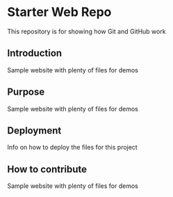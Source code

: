 # Starter Web Repo


This repository is for showing how Git and GitHub work

## Introduction

Sample website with plenty of files for demos

## Purpose

Sample website with plenty of files for demos

## Deployment
Info on how to deploy the files for this project

## How to contribute

Sample website with plenty of files for demos

